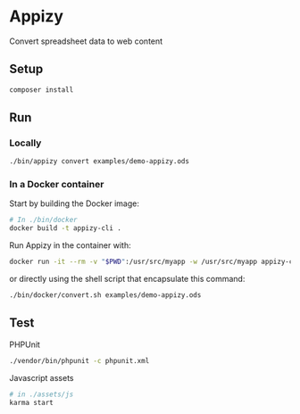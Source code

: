 # Appizy

Convert spreadsheet data to web content

## Setup

```bash
composer install
```

## Run

### Locally

```bash
./bin/appizy convert examples/demo-appizy.ods
```

### In a Docker container

Start by building the Docker image:

```bash
# In ./bin/docker
docker build -t appizy-cli .
```

Run Appizy in the container with:

```bash
docker run -it --rm -v "$PWD":/usr/src/myapp -w /usr/src/myapp appizy-cli ./bin/appizy convert examples/demo-appizy.ods
```

or directly using the shell script that encapsulate this command:

```bash
./bin/docker/convert.sh examples/demo-appizy.ods
```

## Test

PHPUnit

```bash
./vendor/bin/phpunit -c phpunit.xml
```

Javascript assets

```bash
# in ./assets/js
karma start
```
